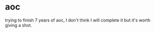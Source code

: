 # aoc
trying to finish 7 years of aoc, I don't think I will complete it but it's worth giving a shot.
